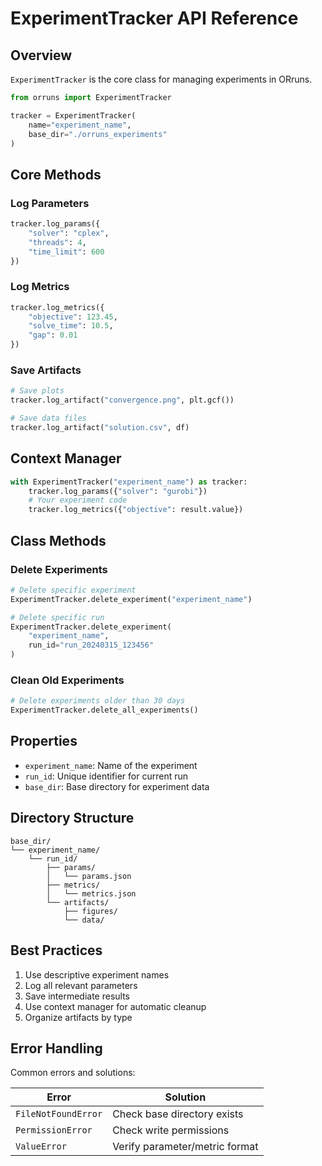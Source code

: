 # ExperimentTracker API Reference

## Overview

`ExperimentTracker` is the core class for managing experiments in ORruns.

```python
from orruns import ExperimentTracker

tracker = ExperimentTracker(
    name="experiment_name",
    base_dir="./orruns_experiments"
)
```

## Core Methods

### Log Parameters

```python
tracker.log_params({
    "solver": "cplex",
    "threads": 4,
    "time_limit": 600
})
```

### Log Metrics

```python
tracker.log_metrics({
    "objective": 123.45,
    "solve_time": 10.5,
    "gap": 0.01
})
```

### Save Artifacts

```python
# Save plots
tracker.log_artifact("convergence.png", plt.gcf())

# Save data files
tracker.log_artifact("solution.csv", df)
```

## Context Manager

```python
with ExperimentTracker("experiment_name") as tracker:
    tracker.log_params({"solver": "gurobi"})
    # Your experiment code
    tracker.log_metrics({"objective": result.value})
```

## Class Methods

### Delete Experiments

```python
# Delete specific experiment
ExperimentTracker.delete_experiment("experiment_name")

# Delete specific run
ExperimentTracker.delete_experiment(
    "experiment_name",
    run_id="run_20240315_123456"
)
```

### Clean Old Experiments

```python
# Delete experiments older than 30 days
ExperimentTracker.delete_all_experiments()
```

## Properties

- `experiment_name`: Name of the experiment
- `run_id`: Unique identifier for current run
- `base_dir`: Base directory for experiment data

## Directory Structure

```
base_dir/
└── experiment_name/
    └── run_id/
        ├── params/
        │   └── params.json
        ├── metrics/
        │   └── metrics.json
        └── artifacts/
            ├── figures/
            └── data/
```

## Best Practices

1. Use descriptive experiment names
2. Log all relevant parameters
3. Save intermediate results
4. Use context manager for automatic cleanup
5. Organize artifacts by type

## Error Handling

Common errors and solutions:

| Error | Solution |
|-------|----------|
| `FileNotFoundError` | Check base directory exists |
| `PermissionError` | Check write permissions |
| `ValueError` | Verify parameter/metric format |